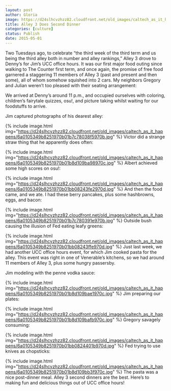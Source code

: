 ```yaml
---
layout: post
author: Gloria
image: https://d24slhcvzhzz82.cloudfront.net/old_images/caltech_as_it_happens/6a0105349b8251970b01b7c78038e4970b.jpg
title: Alley 3 Does Second Dinner
categories: [culture]
status: Publish
date: 2015-05-01
---
```


Two Tuesdays ago, to celebrate “the third week of the third term and us being the third alley both in number and alley rankings,” Alley 3 drove to Denny’s for Jim’s UCC office hours. It was our first major food outing since walking to The Counter first term, and once again, the promise of free food garnered a staggering 11 members of Alley 3 (past and present and then some), all of whom somehow squished into 2 cars. My neighbors Gregory and Julian weren’t too pleased with their seating arrangement:

We arrived at Denny’s around 11 p.m., and occupied ourselves with coloring, children’s fairytale quizzes, osu!, and picture taking whilst waiting for our foodstuffs to arrive.

Jim captured photographs of his dearest alley:


{% include image.html img="https://d24slhcvzhzz82.cloudfront.net/old_images/caltech_as_it_happens/6a0105349b8251970b01b7c78038f5970b.jpg" %}
Victor did a strange straw thing that he apparently does often:


{% include image.html img="https://d24slhcvzhzz82.cloudfront.net/old_images/caltech_as_it_happens/6a0105349b8251970b01b8d109ba98970c.jpg" %}
Albert achieved some high scores on osu!:


{% include image.html img="https://d24slhcvzhzz82.cloudfront.net/old_images/caltech_as_it_happens/6a0105349b8251970b01bb08243fe2970d.jpg" %}
And then the food came, and we ate. I had these berry pancakes, plus some hashbrowns, eggs, and bacon:


{% include image.html img="https://d24slhcvzhzz82.cloudfront.net/old_images/caltech_as_it_happens/6a0105349b8251970b01b7c780391e970b.jpg" %}
Outside bush causing the illusion of Fed eating leafy greens:


{% include image.html img="https://d24slhcvzhzz82.cloudfront.net/old_images/caltech_as_it_happens/6a0105349b8251970b01bb08243ffe970d.jpg" %}
Just last week, we had another UCC office hours event, for which Jim cooked pasta for the alley. This event was right in one of Venerable’s kitchens, so we had around 11 members of Alley 3, plus some hungry passersby.

Jim modeling with the penne vodka sauce:


{% include image.html img="https://d24slhcvzhzz82.cloudfront.net/old_images/caltech_as_it_happens/6a0105349b8251970b01b8d109bae1970c.jpg" %}
Jim preparing our plates:


{% include image.html img="https://d24slhcvzhzz82.cloudfront.net/old_images/caltech_as_it_happens/6a0105349b8251970b01b8d109bafb970c.jpg" %}
Gregory savagely consuming:


{% include image.html img="https://d24slhcvzhzz82.cloudfront.net/old_images/caltech_as_it_happens/6a0105349b8251970b01bb0824401b970d.jpg" %}
Fed trying to use knives as chopsticks:


{% include image.html img="https://d24slhcvzhzz82.cloudfront.net/old_images/caltech_as_it_happens/6a0105349b8251970b01b8d109bb3f970c.jpg" %}
The pasta was a nice post-dinner meal. Alley 3 second dinners are the best. Here’s to making fun and delicious things out of UCC office hours!
